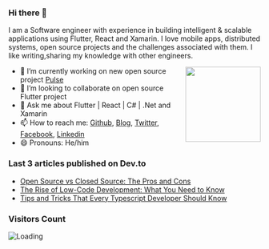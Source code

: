### Hi there 👋

I am a Software engineer with experience in building intelligent & scalable applications using Flutter, React and Xamarin.
I love mobile apps, distributed systems, open source projects and the challenges associated with them.
I like writing,sharing my knowledge with other engineers.

<img align ="right" src = "https://i.imgur.com/w4pKOQi.jpg" width="150" height="150">

- 🔭 I’m currently working on new open source project [Pulse](https://github.com/TheAlphamerc/pulse)
- 👯 I’m looking to collaborate on open source Flutter project 
- 💬 Ask me about Flutter | React | C# | .Net and Xamarin
- 📫 How to reach me: [Github](https://github.com/TheAlphamerc), [Blog](https://dev.to/thealphamerc), [Twitter](https://twitter.com/TheAlphamerc), [Facebook](https://facebook.com/TheAlphaMerc), [Linkedin](https://www.linkedin.com/in/thealphamerc/)
- 😄 Pronouns:  He/him


<!--START_SECTION:activity-->

<!--END_SECTION:activity-->

### Last 3 articles published on Dev.to
<!-- BLOG-POST-LIST:START -->
- [Open Source vs Closed Source: The Pros and Cons](https://dev.to/thealphamerc/open-source-vs-closed-source-the-pros-and-cons-3ifm)
- [The Rise of Low-Code Development: What You Need to Know](https://dev.to/thealphamerc/the-rise-of-low-code-development-what-you-need-to-know-104e)
- [Tips and Tricks That Every Typescript Developer Should Know](https://dev.to/thealphamerc/tips-and-tricks-that-every-typescript-developer-should-know-e0h)
<!-- BLOG-POST-LIST:END -->

### Visitors Count
<img align="left" src = "https://profile-counter.glitch.me/TheAlphamerc/count.svg" alt ="Loading">
